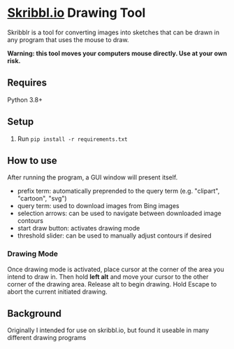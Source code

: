 # [Skribbl.io](http://skribbl.io) Drawing Tool

Skribblr is a tool for converting images into sketches that can be drawn in any program that uses the mouse to draw. 

**Warning: this tool moves your computers mouse directly. Use at your own risk.** 

## Requires
Python 3.8+

## Setup
1. Run `pip install -r requirements.txt`

## How to use
After running the program, a GUI window will present itself. 

- prefix term: automatically preprended to the query term (e.g. "clipart", "cartoon", "svg")
- query term: used to download images from Bing images
- selection arrows: can be used to navigate between downloaded image contours
- start draw button: activates drawing mode
- threshold slider: can be used to manually adjust contours if desired

### Drawing Mode
Once drawing mode is activated, place cursor at the corner of the area you intend to draw in. Then hold **left alt** and move your cursor to the other corner of the drawing area. Release alt to begin drawing. Hold Escape to abort the current initiated drawing.


## Background
Originally I intended for use on skribbl.io, but found it useable in many different drawing programs
